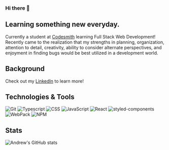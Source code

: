 ### Hi there 👋

<!--
**larkinaj/larkinaj** is a ✨ _special_ ✨ repository because its `README.md` (this file) appears on your GitHub profile.

Here are some ideas to get you started:

- 🔭 I’m currently working on ...
- 🌱 I’m currently learning ...
- 👯 I’m looking to collaborate on ...
- 🤔 I’m looking for help with ...
- 💬 Ask me about ...
- 📫 How to reach me: ...
- 😄 Pronouns: ...
- ⚡ Fun fact: ...
-->

## Learning something new everyday.
Currently a student at [Codesmith](https://www.codesmith.io/) learning Full Stack Web Development! Recently came to the realization that my strengths in planning, organization, attention to detail, creativity, ability to consider alternate perspectives, and enjoyment in finding bugs would be best utilized in a development world.  

## Background
Check out my [LinkedIn](https://www.linkedin.com/in/andrew-larkin-71395940/) to learn more!


## Technologies & Tools
![Git](https://img.shields.io/badge/-Git-000?style=flat&logo=git&logoColor=white&color=404254)
![Typescript](https://img.shields.io/badge/-Typescript-000?style=flat&logo=typescript&logoColor=white&color=404254)
![CSS](https://img.shields.io/badge/-CSS-000?style=flat&logo=css3&logoColor=white&color=404254)
![JavaScript](https://img.shields.io/badge/-JavaScript-000?style=flat&logoColor=white&logo=javascript&color=404254)
![React](https://img.shields.io/badge/-React-000?style=flat&logoColor=white&logo=React&color=404254)
![styled-components](https://img.shields.io/badge/-styled--components-000?style=flat&logoColor=white&logo=styled-components&color=404254)
![WebPack](https://img.shields.io/badge/-Webpack-000?style=flat&logoColor=white&logo=Webpack&color=404254)
![NPM](https://img.shields.io/badge/-NPM-000?style=flat&logoColor=orange&logo=npm&color=404254)

## Stats
![Andrew's GitHub stats](https://github-readme-stats.vercel.app/api?username=larkinaj&show_icons=true&theme=dracula) 
